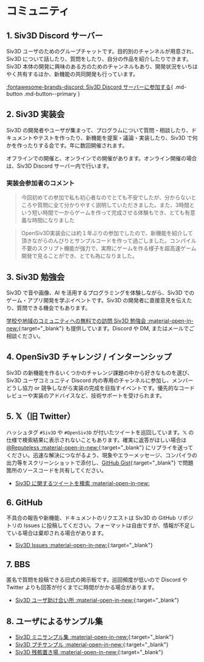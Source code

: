 # コミュニティ

## 1. Siv3D Discord サーバー
Siv3D ユーザのためのグループチャットです。目的別のチャンネルが用意され、Siv3D について話したり、質問をしたり、自分の作品を紹介したりできます。Siv3D 本体の開発に興味のある方のためのチャンネルもあり、開発状況をいちはやく共有するほか、新機能の共同開発も行っています。

[:fontawesome-brands-discord: Siv3D Discord サーバーに参加する](https://discord.gg/mzevvsY){ .md-button .md-button--primary }

## 2. Siv3D 実装会
Siv3D の開発者やユーザが集まって、プログラムについて質問・相談したり、ドキュメントやテストを作ったり、新機能を提案・議論・実装したり、Siv3D で何かを作ったりする会です。年に数回開催されます。

オフラインでの開催と、オンラインでの開催があります。オンライン開催の場合は、Siv3D Discord サーバー内で行います。

### 実装会参加者のコメント

<blockquote>今回初めての参加で私も初心者なのでとても不安でしたが、分からないところや質問に全て分かりやすく説明していただきました。また、3時間という短い時間で一からゲームを作って完成させる体験もでき、とても有意義な時間になりました</blockquote>  

<blockquote>OpenSiv3D実装会には約１年ぶりの参加でしたので、新機能を紹介して頂きながらのんびりとサンプルコードを作って過ごしました。コンパイル不要のスクリプト機能が強力で、実際にゲームを作る様子を超高速ゲーム開発で見ることができ、とても為になりました。</blockquote>

## 3. Siv3D 勉強会
Siv3D で音や画像、AI を活用するプログラミングを体験しながら、Siv3D でのゲーム・アプリ開発を学ぶイベントです。Siv3D の開発者に直接意見を伝えたり、質問できる機会でもあります。

[学校や地域のコミュニティへの無料での訪問 Siv3D 勉強会 :material-open-in-new:](https://www.dropbox.com/s/eiz3ohkqdt70w1g/Siv3D%20%E8%A8%AA%E5%95%8F%E5%8B%89%E5%BC%B7%E4%BC%9A%E3%81%AE%E6%A1%88%E5%86%85.pdf?dl=0){:target="_blank"} も提供しています。Discord や DM, またはメールでご相談ください。

## 4. OpenSiv3D チャレンジ / インターンシップ
Siv3D の新機能を作るいくつかのチャレンジ課題の中から好きなものを選び、Siv3D ユーザコミュニティ Discord 内の専用のチャンネルに参加し、メンバーどうし協力 or 競争しながら実装の完成を目指すイベントです。優先的なコードレビューや実装のアドバイスなど、技術サポートを受けられます。

## 5. 𝕏（旧 Twitter）
ハッシュタグ `#Siv3D` や `#OpenSiv3D` が付いたツイートを巡回しています。𝕏 の仕様で検索結果に表示されないこともあります。確実に返答がほしい場合は [@Reputeless :material-open-in-new:](https://x.com/Reputeless){:target="_blank"} にリプライを送ってください。迅速な解決につながるよう、現象やエラーメッセージ、コンパイラの出力等をスクリーンショットで添付し、[GitHub Gist](../tools/gist.md){:target="_blank"} で問題箇所のソースコードを共有してください。

- [Siv3D に関するツイートを検索 :material-open-in-new:](https://x.com/search?q=Siv3D%20OR%20OpenSiv3D&src=typed_query&f=live)

## 6. GitHub
不具合の報告や新機能、ドキュメントのリクエストは Siv3D の GitHub リポジトリの Issues に投稿してください。フォーマットは自由ですが、情報が不足している場合は棄却される場合があります。

- [Siv3D Issues :material-open-in-new:](https://github.com/Siv3D/OpenSiv3D/issues){:target="_blank"}

## 7. BBS
匿名で質問を投稿できる旧式の掲示板です。巡回頻度が低いので Discord や Twitter よりも回答が付くまでに時間がかかる場合があります。

- [Siv3D ユーザ助け合い所 :material-open-in-new:](https://siv3d.jp/bbs/patio.cgi){:target="_blank"}

## 8. ユーザによるサンプル集
- [Siv3D ミニサンプル集 :material-open-in-new:](https://scrapbox.io/voidproc-siv3d-examples/){:target="_blank"}
- [Siv3D プチサンプル :material-open-in-new:](https://scrapbox.io/Siv3D-small-sample/){:target="_blank"}
- [Siv3D 残骸置き場 :material-open-in-new:](https://scrapbox.io/raclamusi-siv3d-zangai/){:target="_blank"}
